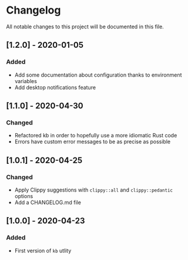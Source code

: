 # Changelog
All notable changes to this project will be documented in this file.

## [1.2.0] - 2020-01-05
### Added
- Add some documentation about configuration thanks to environment variables
- Add desktop notifications feature

## [1.1.0] - 2020-04-30
### Changed
- Refactored kb in order to hopefully use a more idiomatic Rust code
- Errors have custom error messages to be as precise as possible

## [1.0.1] - 2020-04-25
### Changed
- Apply Clippy suggestions with `clippy::all` and `clippy::pedantic` options
- Add a CHANGELOG.md file

## [1.0.0] - 2020-04-23
### Added
- First version of `kb` utlity
